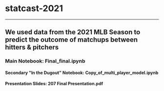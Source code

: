 # statcast-2021
---
## We used data from the 2021 MLB Season to predict the outcome of matchups between hitters & pitchers

### Main Notebook: Final_final.ipynb

#### Secondary "In the Dugout" Notebook: Copy_of_multi_player_model.ipynb

#### Presentation Slides: 207 Final Presentation.pdf
